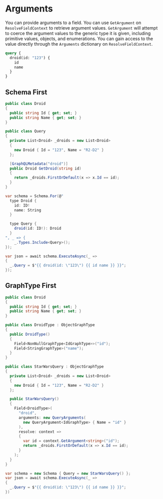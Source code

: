 # Arguments

You can provide arguments to a field.  You can use `GetArgument` on `ResolveFieldContext` to retrieve argument values.  `GetArgument` will attempt to coerce the argument values to the generic type it is given, including primitive values, objects, and enumerations.  You can gain access to the value directly through the `Arguments` dictionary on `ResolveFieldContext`.

```graphql
query {
  droid(id: "123") {
    id
    name
  }
}
```

## Schema First

```csharp
public class Droid
{
  public string Id { get; set; }
  public string Name { get; set; }
}

public class Query
{
  private List<Droid> _droids = new List<Droid>
  {
    new Droid { Id = "123", Name = "R2-D2" }
  };

  [GraphQLMetadata("droid")]
  public Droid GetDroid(string id)
  {
    return _droids.FirstOrDefault(x => x.Id == id);
  }
}

var schema = Schema.For(@"
  type Droid {
    id: ID!
    name: String
  }

  type Query {
    droid(id: ID!): Droid
  }
", _ => {
    _.Types.Include<Query>();
});

var json = await schema.ExecuteAsync(_ =>
{
  _.Query = $"{{ droid(id: \"123\") {{ id name }} }}";
});
```

## GraphType First

```csharp
public class Droid
{
  public string Id { get; set; }
  public string Name { get; set; }
}

public class DroidType : ObjectGraphType
{
  public DroidType()
  {
    Field<NonNullGraphType<IdGraphType>>("id");
    Field<StringGraphType>("name");
  }
}

public class StarWarsQuery : ObjectGraphType
{
  private List<Droid> _droids = new List<Droid>
  {
    new Droid { Id = "123", Name = "R2-D2" }
  };

  public StarWarsQuery()
  {
    Field<DroidType>(
      "droid",
      arguments: new QueryArguments(
        new QueryArgument<IdGraphType> { Name = "id" }
      ),
      resolve: context =>
      {
        var id = context.GetArgument<string>("id");
        return _droids.FirstOrDefault(x => x.Id == id);
      }
    );
  }
}

var schema = new Schema { Query = new StarWarsQuery() };
var json = await schema.ExecuteAsync(_ =>
{
  _.Query = $"{{ droid(id: \"123\") {{ id name }} }}";
})
```
